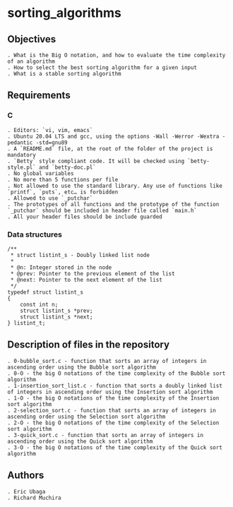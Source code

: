 # sorting_algorithms

## Objectives

    . What is the Big O notation, and how to evaluate the time complexity of an algorithm
    . How to select the best sorting algorithm for a given input
    . What is a stable sorting algorithm

## Requirements

### C

	. Editors: `vi, vim, emacs`
	. Ubuntu 20.04 LTS and gcc, using the options -Wall -Werror -Wextra -pedantic -std=gnu89
    . A `README.md` file, at the root of the folder of the project is mandatory
	. `Betty` style compliant code. It will be checked using `betty-style.pl` and `betty-doc.pl`
	. No global variables
	. No more than 5 functions per file
    . Not allowed to use the standard library. Any use of functions like `printf`, `puts`, etc… is forbidden
    . Allowed to use `_putchar`
    . The prototypes of all functions and the prototype of the function `_putchar` should be included in header file called `main.h`
	. All your header files should be include guarded

### Data structures

    /**
     * struct listint_s - Doubly linked list node
     *
     * @n: Integer stored in the node
     * @prev: Pointer to the previous element of the list
     * @next: Pointer to the next element of the list
     */
    typedef struct listint_s
    {
        const int n;
        struct listint_s *prev;
        struct listint_s *next;
    } listint_t;

## Description of files in the repository

    . 0-bubble_sort.c - function that sorts an array of integers in ascending order using the Bubble sort algorithm
    . 0-O - the big O notations of the time complexity of the Bubble sort algorithm
    . 1-insertion_sort_list.c - function that sorts a doubly linked list of integers in ascending order using the Insertion sort algorithm
    . 1-O - the big O notations of the time complexity of the Insertion sort algorithm
    . 2-selection_sort.c - function that sorts an array of integers in ascending order using the Selection sort algorithm
    . 2-O - the big O notations of the time complexity of the Selection sort algorithm
    . 3-quick_sort.c - function that sorts an array of integers in ascending order using the Quick sort algorithm
    . 3-O - the big O notations of the time complexity of the Quick sort algorithm

## Authors

    . Eric Ubaga
    . Richard Muchira
